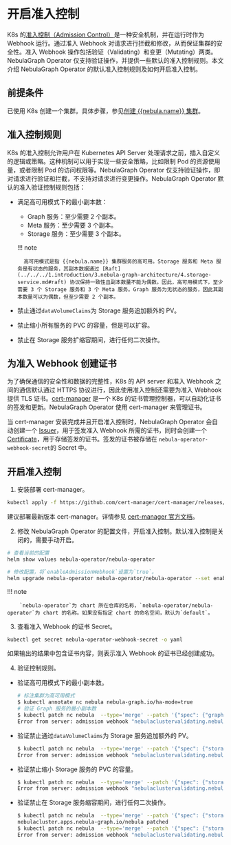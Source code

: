 # 开启准入控制

K8s 的[准入控制（Admission Control）](https://kubernetes.io/docs/reference/access-authn-authz/extensible-admission-controllers/)是一种安全机制，并在运行时作为 Webhook 运行。通过准入 Webhook 对请求进行拦截和修改，从而保证集群的安全性。准入 Webhook 操作包括验证（Validating）和变更（Mutating）两类。NebulaGraph Operator 仅支持验证操作，并提供一些默认的准入控制规则。本文介绍 NebulaGraph Operator 的默认准入控制规则及如何开启准入控制。

## 前提条件

已使用 K8s 创建一个集群。具体步骤，参见[创建 {{nebula.name}} 集群](../4.1.installation/4.1.1.cluster-install.md)。

## 准入控制规则

K8s 的准入控制允许用户在 Kubernetes API Server 处理请求之前，插入自定义的逻辑或策略。这种机制可以用于实现一些安全策略，比如限制 Pod 的资源使用量，或者限制 Pod 的访问权限等。NebulaGraph Operator 仅支持验证操作，即对请求进行验证和拦截，不支持对请求进行变更操作。NebulaGraph Operator 默认的准入验证控制规则包括：

- 满足高可用模式下的最小副本数：
  
  - Graph 服务：至少需要 2 个副本。
  - Meta 服务：至少需要 3 个副本。
  - Storage 服务：至少需要 3 个副本。

  !!! note

        高可用模式是指 {{nebula.name}} 集群服务的高可用。Storage 服务和 Meta 服务是有状态的服务，其副本数据通过 [Raft](../../../1.introduction/3.nebula-graph-architecture/4.storage-service.md#raft) 协议保持一致性且副本数量不能为偶数。因此，高可用模式下，至少需要 3 个 Storage 服务和 3 个 Meta 服务。Graph 服务为无状态的服务，因此其副本数量可以为偶数，但至少需要 2 个副本。

- 禁止通过`dataVolumeClaims`为 Storage 服务追加额外的 PV。

- 禁止缩小所有服务的 PVC 的容量，但是可以扩容。

- 禁止在 Storage 服务扩缩容期间，进行任何二次操作。

## 为准入 Webhook 创建证书

为了确保通信的安全性和数据的完整性，K8s 的 API server 和准入 Webhook 之间的通信默认通过 HTTPS 协议进行，因此使用准入控制还需要为准入 Webhook 提供 TLS 证书。[cert-manager](https://cert-manager.io/docs/) 是一个 K8s 的证书管理控制器，可以自动化证书的签发和更新。NebulaGraph Operator 使用 cert-manager 来管理证书。

当 cert-manager 安装完成并且开启准入控制时，NebulaGraph Operator 会自动创建一个 [Issuer](https://cert-manager.io/docs/concepts/issuer/)，用于签发准入 Webhook 所需的证书，同时会创建一个 [Certificate](https://cert-manager.io/docs/concepts/certificate/)，用于存储签发的证书。签发的证书被存储在
`nebula-operator-webhook-secret`的 Secret 中。

## 开启准入控制

1. 安装部署 cert-manager。

  ```bash
  kubectl apply -f https://github.com/cert-manager/cert-manager/releases/download/v1.13.1/cert-manager.yaml
  ```

  建议部署最新版本 cert-manager。详情参见 [cert-manager 官方文档](https://cert-manager.io/docs/installation/)。

2. 修改 NebulaGraph Operator 的配置文件，开启准入控制。默认准入控制是关闭的，需要手动开启。

  ```bash
  # 查看当前的配置
  helm show values nebula-operator/nebula-operator 
  ```

  ```bash
  # 修改配置，将`enableAdmissionWebhook`设置为`true`。
  helm upgrade nebula-operator nebula-operator/nebula-operator --set enableAdmissionWebhook=true 
  ```

  !!! note

        `nebula-operator`为 chart 所在仓库的名称，`nebula-operator/nebula-operator`为 chart 的名称。如果没有指定 chart 的命名空间，默认为`default`。

3. 查看准入 Webhook 的证书 Secret。

  ```bash
  kubectl get secret nebula-operator-webhook-secret -o yaml
  ```

  如果输出的结果中包含证书内容，则表示准入 Webhook 的证书已经创建成功。

4. 验证控制规则。

  - 验证高可用模式下的最小副本数。

    ```bash
    # 标注集群为高可用模式
    $ kubectl annotate nc nebula nebula-graph.io/ha-mode=true
    # 验证 Graph 服务的最小副本数
    $ kubectl patch nc nebula  --type='merge' --patch '{"spec": {"graphd": {"replicas":1}}}'
    Error from server: admission webhook "nebulaclustervalidating.nebula-graph.io" denied the request: spec.graphd.replicas: Invalid value: 1: should be at least 2 in HA mode
    ```

  - 验证禁止通过`dataVolumeClaims`为 Storage 服务追加额外的 PV。

    ```bash
    $ kubectl patch nc nebula  --type='merge' --patch '{"spec": {"storaged": {"dataVolumeClaims":[{"resources": {"requests": {"storage": "2Gi"}}, "storageClassName": "local-path"},{"resources": {"requests": {"storage": "3Gi"}}, "storageClassName": "fask-disks"}]}}}'
    Error from server: admission webhook "nebulaclustervalidating.nebula-graph.io" denied the request: spec.storaged.dataVolumeClaims: Forbidden: storaged dataVolumeClaims is immutable
    ```

  - 验证禁止缩小 Storage 服务的 PVC 的容量。

    ```bash
    $ kubectl patch nc nebula  --type='merge' --patch '{"spec": {"storaged": {"dataVolumeClaims":[{"resources": {"requests": {"storage": "1Gi"}}, "storageClassName": "fast-disks"}]}}}'
    Error from server: admission webhook "nebulaclustervalidating.nebula-graph.io" denied the request: spec.storaged.dataVolumeClaims: Invalid value: resource.Quantity{i:resource.int64Amount{value:1073741824, scale:0}, d:resource.infDecAmount{Dec:(*inf.Dec)(nil)}, s:"1Gi", Format:"BinarySI"}: data volume size can only be increased
    ```

  - 验证禁止在 Storage 服务缩容期间，进行任何二次操作。

    ```bash
    $ kubectl patch nc nebula  --type='merge' --patch '{"spec": {"storaged": {"replicas": 5}}}'
    nebulacluster.apps.nebula-graph.io/nebula patched
    $ kubectl patch nc nebula  --type='merge' --patch '{"spec": {"storaged": {"replicas": 3}}}'
    Error from server: admission webhook "nebulaclustervalidating.nebula-graph.io" denied the request: [spec.storaged: Forbidden: field is immutable while in ScaleOut phase, spec.storaged.replicas: Invalid value: 3: field is immutable while not in Running phase]
    ```